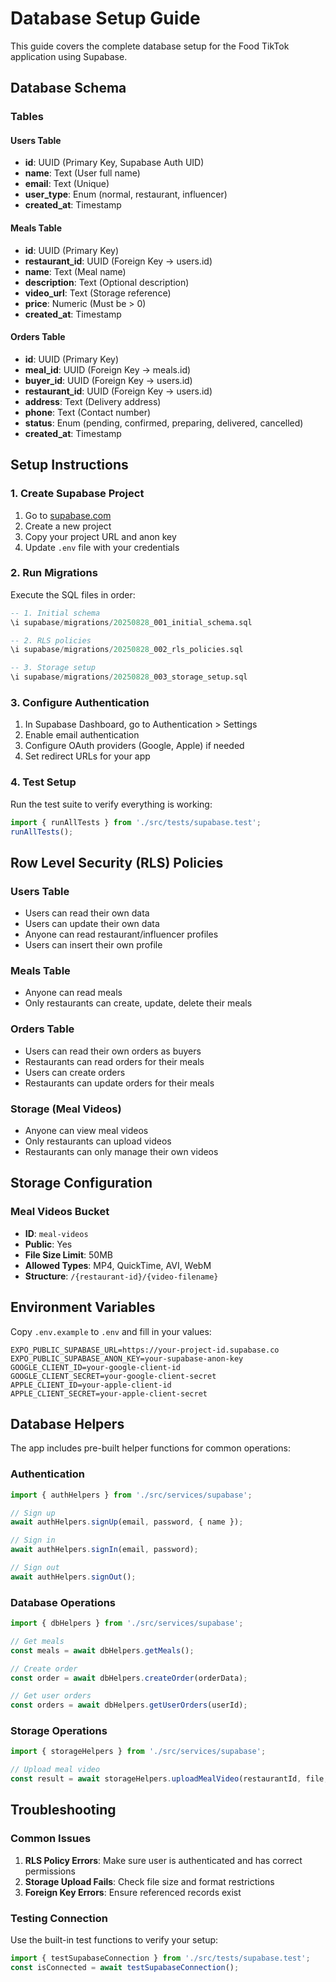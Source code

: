 # Database Setup Guide

This guide covers the complete database setup for the Food TikTok application using Supabase.

## Database Schema

### Tables

#### Users Table
- **id**: UUID (Primary Key, Supabase Auth UID)
- **name**: Text (User full name)
- **email**: Text (Unique)
- **user_type**: Enum (normal, restaurant, influencer)
- **created_at**: Timestamp

#### Meals Table
- **id**: UUID (Primary Key)
- **restaurant_id**: UUID (Foreign Key → users.id)
- **name**: Text (Meal name)
- **description**: Text (Optional description)
- **video_url**: Text (Storage reference)
- **price**: Numeric (Must be > 0)
- **created_at**: Timestamp

#### Orders Table
- **id**: UUID (Primary Key)
- **meal_id**: UUID (Foreign Key → meals.id)
- **buyer_id**: UUID (Foreign Key → users.id)
- **restaurant_id**: UUID (Foreign Key → users.id)
- **address**: Text (Delivery address)
- **phone**: Text (Contact number)
- **status**: Enum (pending, confirmed, preparing, delivered, cancelled)
- **created_at**: Timestamp

## Setup Instructions

### 1. Create Supabase Project
1. Go to [supabase.com](https://supabase.com)
2. Create a new project
3. Copy your project URL and anon key
4. Update `.env` file with your credentials

### 2. Run Migrations
Execute the SQL files in order:
```sql
-- 1. Initial schema
\i supabase/migrations/20250828_001_initial_schema.sql

-- 2. RLS policies
\i supabase/migrations/20250828_002_rls_policies.sql

-- 3. Storage setup
\i supabase/migrations/20250828_003_storage_setup.sql
```

### 3. Configure Authentication
1. In Supabase Dashboard, go to Authentication > Settings
2. Enable email authentication
3. Configure OAuth providers (Google, Apple) if needed
4. Set redirect URLs for your app

### 4. Test Setup
Run the test suite to verify everything is working:
```typescript
import { runAllTests } from './src/tests/supabase.test';
runAllTests();
```

## Row Level Security (RLS) Policies

### Users Table
- Users can read their own data
- Users can update their own data
- Anyone can read restaurant/influencer profiles
- Users can insert their own profile

### Meals Table
- Anyone can read meals
- Only restaurants can create, update, delete their meals

### Orders Table
- Users can read their own orders as buyers
- Restaurants can read orders for their meals
- Users can create orders
- Restaurants can update orders for their meals

### Storage (Meal Videos)
- Anyone can view meal videos
- Only restaurants can upload videos
- Restaurants can only manage their own videos

## Storage Configuration

### Meal Videos Bucket
- **ID**: `meal-videos`
- **Public**: Yes
- **File Size Limit**: 50MB
- **Allowed Types**: MP4, QuickTime, AVI, WebM
- **Structure**: `/{restaurant-id}/{video-filename}`

## Environment Variables

Copy `.env.example` to `.env` and fill in your values:
```env
EXPO_PUBLIC_SUPABASE_URL=https://your-project-id.supabase.co
EXPO_PUBLIC_SUPABASE_ANON_KEY=your-supabase-anon-key
GOOGLE_CLIENT_ID=your-google-client-id
GOOGLE_CLIENT_SECRET=your-google-client-secret
APPLE_CLIENT_ID=your-apple-client-id
APPLE_CLIENT_SECRET=your-apple-client-secret
```

## Database Helpers

The app includes pre-built helper functions for common operations:

### Authentication
```typescript
import { authHelpers } from './src/services/supabase';

// Sign up
await authHelpers.signUp(email, password, { name });

// Sign in
await authHelpers.signIn(email, password);

// Sign out
await authHelpers.signOut();
```

### Database Operations
```typescript
import { dbHelpers } from './src/services/supabase';

// Get meals
const meals = await dbHelpers.getMeals();

// Create order
const order = await dbHelpers.createOrder(orderData);

// Get user orders
const orders = await dbHelpers.getUserOrders(userId);
```

### Storage Operations
```typescript
import { storageHelpers } from './src/services/supabase';

// Upload meal video
const result = await storageHelpers.uploadMealVideo(restaurantId, file, fileName);
```

## Troubleshooting

### Common Issues
1. **RLS Policy Errors**: Make sure user is authenticated and has correct permissions
2. **Storage Upload Fails**: Check file size and format restrictions
3. **Foreign Key Errors**: Ensure referenced records exist

### Testing Connection
Use the built-in test functions to verify your setup:
```typescript
import { testSupabaseConnection } from './src/tests/supabase.test';
const isConnected = await testSupabaseConnection();
```